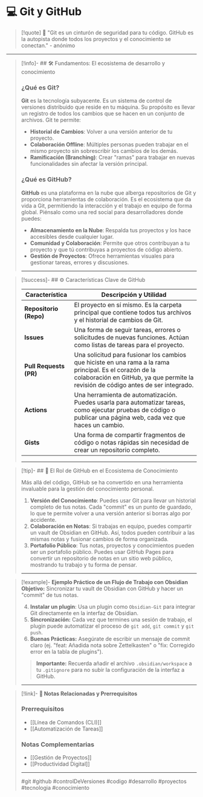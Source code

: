 # 💻 Git y GitHub

> [!quote] 🚀 "Git es un cinturón de seguridad para tu código. GitHub es la autopista donde todos los proyectos y el conocimiento se conectan." - anónimo

---

> [!info]- ## 🛠️ Fundamentos: El ecosistema de desarrollo y conocimiento
> 
> ### ¿Qué es Git?
> 
> **Git** es la tecnología subyacente. Es un sistema de control de versiones distribuido que reside en tu máquina. Su propósito es llevar un registro de todos los cambios que se hacen en un conjunto de archivos. Git te permite:
> 
> * **Historial de Cambios**: Volver a una versión anterior de tu proyecto.
> * **Colaboración Offline**: Múltiples personas pueden trabajar en el mismo proyecto sin sobrescribir los cambios de los demás.
> * **Ramificación (Branching)**: Crear "ramas" para trabajar en nuevas funcionalidades sin afectar la versión principal.
> 
> ### ¿Qué es GitHub?
> 
> **GitHub** es una plataforma en la nube que alberga repositorios de Git y proporciona herramientas de colaboración. Es el ecosistema que da vida a Git, permitiendo la interacción y el trabajo en equipo de forma global. Piénsalo como una red social para desarrolladores donde puedes:
> 
> * **Almacenamiento en la Nube**: Respalda tus proyectos y los hace accesibles desde cualquier lugar.
> * **Comunidad y Colaboración**: Permite que otros contribuyan a tu proyecto y que tú contribuyas a proyectos de código abierto.
> * **Gestión de Proyectos**: Ofrece herramientas visuales para gestionar tareas, errores y discusiones.
> 
> ---

> [!success]- ## ⚙️ Características Clave de GitHub
> 
> |Característica|Descripción y Utilidad|
> |---|---|
> |**Repositorio (Repo)**|El proyecto en sí mismo. Es la carpeta principal que contiene todos tus archivos y el historial de cambios de Git.|
> |**Issues**|Una forma de seguir tareas, errores o solicitudes de nuevas funciones. Actúan como listas de tareas para el proyecto.|
> |**Pull Requests (PR)**|Una solicitud para fusionar los cambios que hiciste en una rama a la rama principal. Es el corazón de la colaboración en GitHub, ya que permite la revisión de código antes de ser integrado.|
> |**Actions**|Una herramienta de automatización. Puedes usarla para automatizar tareas, como ejecutar pruebas de código o publicar una página web, cada vez que haces un cambio.|
> |**Gists**|Una forma de compartir fragmentos de código o notas rápidas sin necesidad de crear un repositorio completo.|
> 
> ---

> [!tip]- ## 🚀 El Rol de GitHub en el Ecosistema de Conocimiento
> 
> Más allá del código, GitHub se ha convertido en una herramienta invaluable para la gestión del conocimiento personal.
> 
> 1.  **Versión del Conocimiento**: Puedes usar Git para llevar un historial completo de tus notas. Cada "commit" es un punto de guardado, lo que te permite volver a una versión anterior si borras algo por accidente.
> 2.  **Colaboración en Notas**: Si trabajas en equipo, puedes compartir un vault de Obsidian en GitHub. Así, todos pueden contribuir a las mismas notas y fusionar cambios de forma organizada.
> 3.  **Portafolio Público**: Tus notas, proyectos y conocimientos pueden ser un portafolio público. Puedes usar GitHub Pages para convertir un repositorio de notas en un sitio web público, mostrando tu trabajo y tu forma de pensar.
> 
> ---

> [!example]- **Ejemplo Práctico de un Flujo de Trabajo con Obsidian**
> **Objetivo:** Sincronizar tu vault de Obsidian con GitHub y hacer un "commit" de tus notas.
> 
> 4.  **Instalar un plugin**: Usa un plugin como `Obsidian-Git` para integrar Git directamente en la interfaz de Obsidian.
> 5.  **Sincronización:** Cada vez que termines una sesión de trabajo, el plugin puede automatizar el proceso de `git add`, `git commit` y `git push`.
> 6.  **Buenas Prácticas:** Asegúrate de escribir un mensaje de commit claro (ej. "feat: Añadida nota sobre Zettelkasten" o "fix: Corregido error en la tabla de plugins").
> 
> > **Importante:** Recuerda añadir el archivo `.obsidian/workspace` a tu `.gitignore` para no subir la configuración de la interfaz a GitHub.
> 
> ---

> [!link]- **🔗 Notas Relacionadas y Prerrequisitos**
> 
> ### Prerrequisitos
> 
> * [[Línea de Comandos (CLI)]]
> * [[Automatización de Tareas]]
> 
> ### Notas Complementarias
> 
> * [[Gestión de Proyectos]]
> * [[Productividad Digital]]
> 
> ---
> 
> #git #github #controlDeVersiones #codigo #desarrollo #proyectos #tecnologia #conocimiento
